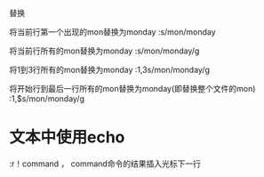 替换

将当前行第一个出现的mon替换为monday
:s/mon/monday

将当前行所有的mon替换为monday
:s/mon/monday/g

将1到3行所有的mon替换为monday
:1,3s/mon/monday/g

将开始行到最后一行所有的mon替换为monday(即替换整个文件的mon)
:1,$s/mon/monday/g

# 文本中使用echo

 :r！command ， command命令的结果插入光标下一行